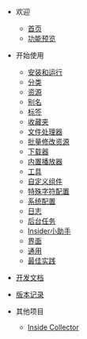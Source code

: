 - 欢迎
  - [首页](/README)
  - [功能预览](/preview)

- 开始使用
  - [安装和运行](/guide/installation)
  - [分类](/guide/category)
  - [资源](/guide/resource)
  - [别名](/guide/alias)
  - [标签](/guide/tag)
  - [收藏夹](/guide/favorite)
  - [文件处理器](/guide/file-processor)
  - [批量修改资源](/guide/bulk-modification)
  - [下载器](/guide/downloader)
  - [内置播放器](/guide/internal-player)
  - [工具](/guide/tools)
  - [自定义组件](/guide/custom-component)
  - [特殊字符配置](/guide/text)
  - [系统配置](/guide/configuration)
  - [日志](/guide/log)
  - [后台任务](/guide/background-task)
  - [Insider小助手](/guide/assistant)
  - [界面](/guide/gui)
  - [通用](/guide/common)
  - [最佳实践](/guide/best-practices)

- [开发文档](/dev.md)
- [版本记录](/CHANGELOG.md)
- 其他项目
  - [Inside Collector](https://inside-collector.anobaka.com/)